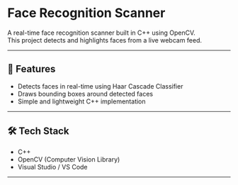 # Face Recognition Scanner

A real-time face recognition scanner built in C++ using OpenCV.  
This project detects and highlights faces from a live webcam feed.

---

## 🚀 Features
- Detects faces in real-time using Haar Cascade Classifier
- Draws bounding boxes around detected faces
- Simple and lightweight C++ implementation

---

## 🛠️ Tech Stack
- C++  
- OpenCV (Computer Vision Library)  
- Visual Studio / VS Code  

---


